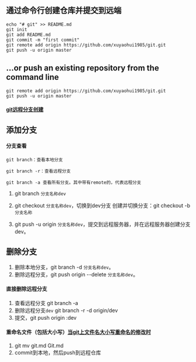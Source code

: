
## 通过命令行创建仓库并提交到远端
```
echo "# git" >> README.md
git init
git add README.md
git commit -m "first commit"
git remote add origin https://github.com/xuyaohui1985/git.git
git push -u origin master
```

## …or push an existing repository from the command line
```
git remote add origin https://github.com/xuyaohui1985/git.git
git push -u origin master
```

#### [git远程分支创建](https://blog.csdn.net/linlin_xia/article/details/53897808)


## 添加分支

#### 分支查看
	git branch：查看本地分支 

	git branch -r：查看远程分支  

	git branch -a 查看所有分支。其中带有remote的，代表远程分支  

1. git branch `分支名称dev`
2. git checkout `分支名称dev`，切换到dev分支
   创建并切换分支：git checkout -b `分支名称`

3. git push -u origin `分支名称dev`，提交到远程服务器，并在远程服务器创建分支dev。

## 删除分支
1. 删除本地分支，git branch -d `分支名称dev`。
2. 删除远程分支，git push origin --delete `分支名称dev`。

#### 直接删除远程分支
1. 查看远程分支 git branch -a
2. 删除远程分支`dev` git branch -r -d origin/dev
3. 提交，git push origin :dev


#### 重命名文件（包括大小写）[当git上文件名大小写重命名的修改时](https://www.cnblogs.com/samwang88/p/6611947.html)

1. git mv git.md Git.md
2. commit到本地，然后push到远程仓库

